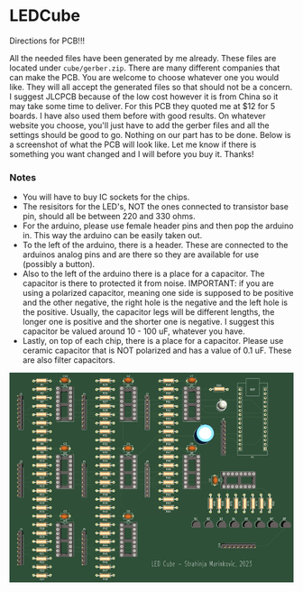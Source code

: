 # LEDCube

Directions for PCB!!!

All the needed files have been generated by me already. These files are located under `cube/gerber.zip`. There are many different
companies that can make the PCB. You are welcome to choose whatever one you would like. They will all accept the generated files so
that should not be a concern. I suggest JLCPCB because of the low cost however it is from China so it may take some time to deliver. 
For this PCB they quoted me at $12 for 5 boards. I have also used them before with good results. On whatever website you choose, you'll 
just have to add the gerber files and all the settings should be good to go. Nothing on our part has to be done. Below is a screenshot 
of what the PCB will look like. Let me know if there is something you want changed and I will before you buy it. Thanks!

### Notes
- You will have to buy IC sockets for the chips.
- The resisitors for the LED's, NOT the ones connected to transistor base pin, should all be between 220 and 330 ohms.
- For the arduino, please use female header pins and then pop the arduino in. This way the arduino can be easily taken out.
- To the left of the arduino, there is a header. These are connected to the arduinos analog pins and are there so they are available for use (possibly a button).
- Also to the left of the arduino there is a place for a capacitor. The capacitor is there to protected it from noise. IMPORTANT: if you are using a polarized capacitor,
  meaning one side is supposed to be positive and the other negative, the right hole is the negative and the left hole is the positive. Usually, the capacitor legs will be
  different lengths, the longer one is positive and the shorter one is negative. I suggest this capacitor be valued around 10 - 100 uF, whatever you have.
- Lastly, on top of each chip, there is a place for a capacitor. Please use ceramic capacitor that is NOT polarized and has a value of 0.1 uF. These are also filter capacitors. 

![alt text](https://github.com/strah19/LEDCube/blob/master/3d_pcb.png?raw=true)
